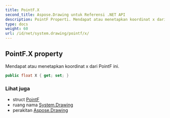 ```yaml
---
title: PointF.X
second_title: Aspose.Drawing untuk Referensi .NET API
description: PointF Properti. Mendapat atau menetapkan koordinat x dari PointF ini.
type: docs
weight: 60
url: /id/net/system.drawing/pointf/x/
---
```

## PointF.X property

Mendapat atau menetapkan koordinat x dari PointF ini.

```csharp
public float X { get; set; }
```

### Lihat juga

* struct [PointF](../)
* ruang nama [System.Drawing](../../pointf/)
* perakitan [Aspose.Drawing](../../../)



